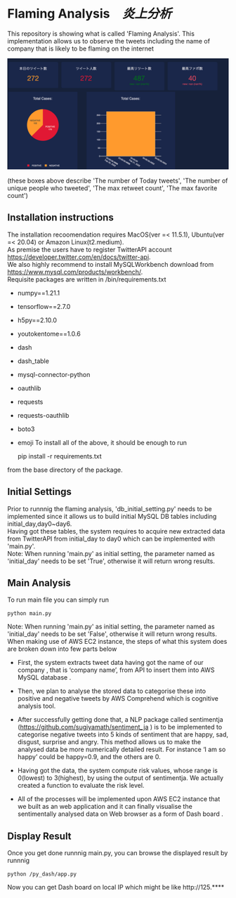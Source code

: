 # Flaming Analysis　*炎上分析*
This repository is showing what is called 'Flaming Analysis'. 
This implementation allows us to observe the tweets including the name of company that is likely to be flaming on the internet
<p align="center">
  <img src="./img/dash.png" alt="Size Limit CLI" width="738">
</p>
(these boxes above describe 'The number of Today tweets', 'The number of unique people who tweeted', 'The max retweet count', 'The max favorite count')

Installation instructions
-------------------------

The installation recoomendation requires MacOS(ver =< 11.5.1), Ubuntu(ver =< 20.04) or Amazon Linux(t2.medium).<br>
As premise the users have to register TwitterAPI account <https://developer.twitter.com/en/docs/twitter-api>.<br>
We also highly recommend to install MySQLWorkbench download from <https://www.mysql.com/products/workbench/>.<br>
Requisite packages are written in /bin/requirements.txt
* numpy==1.21.1
* tensorflow==2.7.0
* h5py==2.10.0
* youtokentome==1.0.6
* dash
* dash_table
* mysql-connector-python
* oauthlib
* requests
* requests-oauthlib
* boto3
* emoji
To install all of the above, it should be enough to run

    pip install -r requirements.txt

from the base directory of the package.

Initial Settings
-------------------------
Prior to runnnig the flaming analysis, 'db_initial_setting.py' needs to be implemented since it allows us to build initial MySQL DB tables including initial_day,day0~day6.<br>
Having got these tables, the system requires to acquire new extracted data from TwitterAPI from initial_day to day0 which can be implemented with 'main.py'.<br>
Note: When running 'main.py' as initial setting, the parameter named as 'initial_day' needs to be set 'True', otherwise it will return wrong results.

Main Analysis
-------------------------
To run main file you can simply run

    python main.py

Note: When running 'main.py' as initial setting, the parameter named as 'initial_day' needs to be set 'False', otherwise it will return wrong results.
When making use of AWS EC2 instance, the steps of what this system does are broken down into few parts below
* First, the system extracts tweet data having got the name of our company , that is ‘company name’, from API to insert them into AWS MySQL database .

* Then, we plan to analyse the stored data to categorise these into positive and negative tweets by AWS Comprehend which is cognitive analysis tool.

* After successfully getting done that, a NLP package called sentimentja (https://github.com/sugiyamath/sentiment_ja ) is to be implemented to categorise negative tweets into 5 kinds of sentiment that are happy, sad, disgust, surprise and angry. This method allows us to make the analysed data be more numerically detailed result. For instance ‘I am so happy’ could be happy=0.9, and the others are 0.

* Having got the data, the system compute risk values, whose range is 0(lowest) to 3(highest), by using the output of sentimentja. We actually created a function to evaluate the risk level.

* All of the processes will be implemented upon AWS EC2 instance that we built as an web application and it can finally visualise the sentimentally analysed data on Web browser as a form of Dash board .

Display Result
-------------------------
Once you get done runnnig main.py, you can browse the displayed result by runnnig

    python /py_dash/app.py
Now you can get Dash board on local IP which might be like http://125.****


